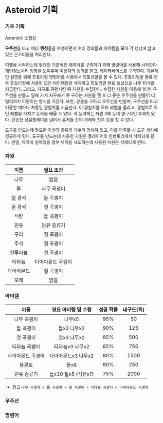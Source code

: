 # Asteroid 기획

### 기초 기획

Asteroid: 소행성

**우주선**을 타고 여러 **행성**들을 여행하면서 여러 장비들과 아이템을 모아 각 행성에 살고있는 몬스터들을 처리한다.

여행을 시작하는데 필요한 기본적인 데이터를 구축하기 위해 명령어를 사용해 시작한다. 개인정보처리 방침을 보여주며 이용자의 동의를 받고, 데이터베이스를 구축한다.  기본적인 설명을 위해 튜토리얼 명령어를 사용해서 튜토리얼을 볼 수 있다. 튜토리얼을 완료 한 후 튜토리얼에 사용된 모든 아이템들을 삭제하고 튜토리얼 완료 보상으로 나무 10개를 지급한다. 그리고, 지구로 귀환시킨 뒤 자원을 수집한다. 수집한 자원을 이용해 1티어 우주선을 만들고 달에 가서 지구에서 못 구하는 자원을 캔 후 더 좋은 우주선을 만들어 더 멀리까지 이동하는 방식을 가진다. 또한, 광물을 구하고 우주선을 만들며, 우주선을 타고 이동할 때마다 차등된 경험치를 지급한다. 이 경험치를 모아 레벨을 올리고, 경험치로 모인 레벨을 가지고 능력을 배울 수 있다. 이 능력에는 자원 2배 등의 영구적인 효과가 있다. 단순한 싱글플레이를 넘어서 유저들 간의 거래와 전투 등을 할 수 있다.

도구를 만드는데 필요한 자원의 종류와 개수가 정해져 있고, 이를 만족할 시 도구 생성에 성공하게 된다. 도구를 만드는데 사용한 자원은 플레이어의 인벤토리에서 삭제되게 된다. 만일, 제작에 실패했을 경우 제작을 시도하는데 사용된 자원은 삭제되게 된다.

### 자원

|    이름    |     필요 조건     |
| :--------: | :---------------: |
|    나무    |       없음        |
|     돌     |    나무 곡괭이    |
|  철 광석   |     돌 곡괭이     |
|  금 광석   |     철 곡괭이     |
|    석탄    |     돌 곡괭이     |
|    원유    |    원유 증류기    |
|    구리    |     철 곡괭이     |
|    주석    |     철 곡괭이     |
|  알루미늄  |     철 곡괭이     |
|   티타늄   | 다이아몬드 곡괭이 |
| 다이아몬드 |     철 곡괭이     |
|    모래    |       없음        |



### 아이템

|       이름        | 필요 아이템 및 수량 | 성공 확률 | 내구도(회) |
| :---------------: | :-----------------: | :-------: | :--------: |
|    나무 곡괭이    |       나무x5        |    95%    |     50     |
|     돌 곡괭이     |     돌x3 나무x2     |    90%    |    125     |
|     철 곡괭이     |     철x3 나무x2     |    85%    |    500     |
|   티타늄 곡괭이   |   티타늄x3 나무x2   |    85%    |    750     |
| 다이아몬드 곡괭이 | 다이아몬드x3 나무x2 |    80%    |    1500    |
|      용광로       |        돌x8         |    90%    |    250     |
|    원유 증류기    | 돌x10 철x5 (석탄x?) |    75%    |    2000    |

- 참고 `나무 곡괭이 < 돌 곡괭이 < 철 곡괭이 < 티타늄 곡괭이 < 다이아몬드 곡괭이`

### 우주선



### 명령어